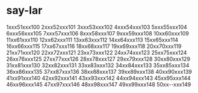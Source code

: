 # say-lar
1xxx51xxx100
2xxx52xxx101
3xxx53xxx102
4xxx54xxx103
5xxx55xxx104
6xxx56xxx105
7xxx57xxx106
8xxx58xxx107
9xxx59xxx108
10xx60xxx109
11xx61xxx110
12xx62xxx111
13xx63xxx112
14xx64xxx113
15xx65xxx114
16xx66xxx115
17xx67xxx116
18xx68xxx117
19xx69xxx118
20xx70xxx119
21xx71xxx120
22xx72xxx121
23xx73xxx122
24xx74xxx123
25xx75xxx124
26xx76xxx125
27xx77xxx126
28xx78xxx127
29xx79xxx128
30xx80xxx129
31xx81xxx130
32xx82xxx131
33xx83xxx132
34xx84xxx133
35xx85xxx134
36xx86xxx135
37xx87xxx136
38xx88xxx137
39xx89xxx138
40xx90xxx139
41xx91xxx140
42xx92xxx141
43xx93xxx142
44xx94xxx143
45xx95xxx144
46xx96xxx145
47xx97xxx146
48xx98xxx147
49xx99xxx148
50xx--xxx149
